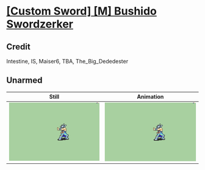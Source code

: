 # [\[Custom Sword\] \[M\] Bushido Swordzerker](../)

## Credit

Intestine, IS, Maiser6, TBA, The_Big_Dededester
	
## Unarmed

| Still | Animation |
| :---: | :-------: |
| ![Unarmed still](./Unarmed_000.png) | ![Unarmed animation](./Unarmed.gif) |
